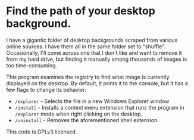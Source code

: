 # Find the path of your desktop background.

I have a gigantic folder of desktop backgrounds scraped from various online sources. I have them all in the same folder set to "shuffle".
Occasionally, I'll come across one that I don't like and want to remove it from my hard drive, but finding it manually among thousands of
images is too time-consuming.

This program examines the registry to find what image is currently displayed on the desktop. By default, it prints it to the console, but
it has a few flags to change its behavior:

* `/explorer` - Selects the file in a new Windows Explorer window
* `/install` - Installs a context menu extension that runs the program in `/explorer` mode when right clicking on the desktop.
* `/uninstall` - Removes the aforementioned shell extension.

This code is GPLv3 licensed.
